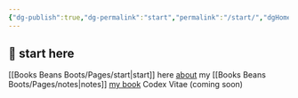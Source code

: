 ```yaml
---
{"dg-publish":true,"dg-permalink":"start","permalink":"/start/","dgHomeLink":true,"dgPassFrontmatter":false}
---
```



## 🌳 start here

[[Books Beans Boots/Pages/start|start]] here
[about](https://booksbeansboots.co.uk/aboutnicola)
my [[Books Beans Boots/Pages/notes|notes]]
[my book](https://booksbeansboots.co.uk/llgindex)
Codex Vitae (coming soon)



